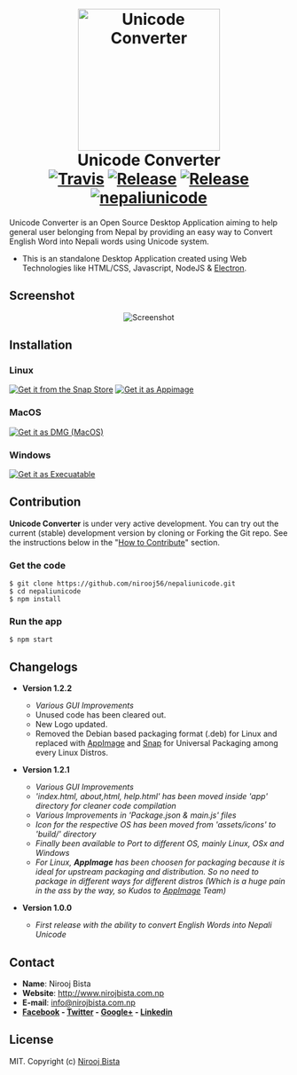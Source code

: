 <h1 align="center">
  <br>
  <img height="256" width="256" src="https://raw.githubusercontent.com/nirooj56/nepaliunicode/master/logo.png" alt="Unicode Converter">
  <br>
  Unicode Converter
  <br>
   <a href="https://travis-ci.org/nirooj56/nepaliunicode"><img src="https://travis-ci.org/nirooj56/unicode.svg?branch=master" alt="Travis"></a>
  <a href="https://github.com/nirooj56/nepaliunicode/releases"><img src="https://img.shields.io/github/release/nirooj56/unicode.svg" alt="Release"></a>
  <a href="https://github.com/nirooj56/nepaliunicode/blob/master/Licence"><img src="https://img.shields.io/github/license/nirooj56/unicode.svg" alt="Release"></a>
  <a href="https://snapcraft.io/nepaliunicode">
<img alt="nepaliunicode" src="https://snapcraft.io/nepaliunicode/badge.svg" />
</a>
  <br>
</h1>

Unicode Converter is an Open Source Desktop Application aiming to help general user belonging from Nepal by providing an easy way to Convert English Word into Nepali words using Unicode system.

* This is an standalone Desktop Application created using Web Technologies like HTML/CSS, Javascript, NodeJS & [Electron](http://electron.atom.io/).

## Screenshot
<p align="center">
<img src="https://github.com/nirooj56/nepaliunicode/blob/master/screenshot.png" title="Screenshot">
</p>

## Installation

### Linux

[![Get it from the Snap Store](https://snapcraft.io/static/images/badges/en/snap-store-black.svg)](https://snapcraft.io/nepaliunicode)
[![Get it as Appimage](https://i.imgur.com/EKFupJW.png)](https://github.com/nirooj56/nepaliunicode/releases/download/v1.2.2/NepaliUnicode.AppImage)


### MacOS
[![Get it as DMG (MacOS)](https://i.imgur.com/fwLy2G8.png)](https://github.com/nirooj56/nepaliunicode/releases/download/v1.2.1/Unicode-1.2.1.dmg)

### Windows
[![Get it as Execuatable](https://i.imgur.com/hNXhjPA.png)](https://github.com/nirooj56/nepaliunicode/releases/download/v1.2.2/Unicode-Setup_x64.exe)


## Contribution

**Unicode Converter** is under very active development. You can try out the current (stable) development version by cloning or Forking the Git repo. See the instructions below in the "[How to Contribute](#how-to-contribute)" section.

### Get the code

```
$ git clone https://github.com/nirooj56/nepaliunicode.git
$ cd nepaliunicode
$ npm install
```

### Run the app

```
$ npm start
```

## Changelogs

* **Version 1.2.2**

    * _Various GUI Improvements_
    * Unused code has been cleared out.
    * New Logo updated.
    * Removed the Debian based packaging format (.deb) for Linux and replaced with [AppImage](https://appimage.org/) and [Snap](https://snapcraft.io/) for Universal Packaging among every Linux Distros.

* **Version 1.2.1**

    * _Various GUI Improvements_
    * _'index.html, about,html, help.html' has been moved inside 'app' directory for cleaner code compilation_
    * _Various Improvements in 'Package.json & main.js' files_
    * _Icon for the respective OS has been moved from 'assets/icons' to 'build/' directory_
    * _Finally been available to Port to different OS, mainly Linux, OSx and Windows_
    * _For Linux, **AppImage** has been choosen for packaging because it is ideal for upstream packaging and distribution. So no need to package in different ways for different distros (Which is a huge pain in the ass by the way, so Kudos to [AppImage](http://appimage.org/) Team)_


* **Version 1.0.0**
    * _First release with the ability to convert English Words into Nepali Unicode_
 
## Contact

* **Name**: Nirooj Bista
* **Website**: http://www.nirojbista.com.np
* **E-mail**: info@nirojbista.com.np
* **[Facebook](https://www.facebook.com/nirooj56) - [Twitter](https://www.twitter.com/nirooj56) - [Google+](https://plus.google.com/+bistanirooj) - [Linkedin](https://www.linkedin.com/in/nirooj56)**

## License

MIT. Copyright (c) [Nirooj Bista](http://nirojbista.com.np)
